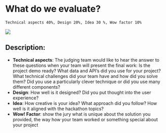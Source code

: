 # What do we evaluate?

`Technical aspects 40%, Design 20%, Idea 30 %, Wow factor 10%`

![](https://raw.githubusercontent.com/Global-Travel-Hackathon/evaluation-criterias/master/evaluation-chart.png)

## Description:

* **Technical aspects**: The judging team would like to hear the answer to these questions when your team will present the final work: Is the project demo ready? What data and API’s did you use for your project? What technical challenges did your team have and how did you solve them? Did you use a particularly clever technique or did you use many different components?
* **Design**: How well is it designed? Did you put thought into the user experience? 
* **Idea**: How creative is your idea? What approach did you follow? How well is it aligned with the hackathon topics?
* **Wow! Factor**: show the jury what is unique about the solution you provided, the way how your team worked or something special about your project


